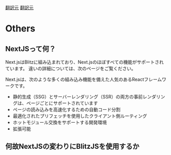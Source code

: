 [翻訳元](https://blitzjs.com/docs/what-is-nextjs)
[翻訳元](https://blitzjs.com/docs/why-blitz)

# Others

## NextJSって何？

Next.jsはBlitzに組み込まれており、Next.jsのほぼすべての機能がサポートされています。
違いの詳細については、次のページをご覧ください。

Next.jsは、次のような多くの組み込み機能を備えた人気のあるReactフレームワークです。

- 静的生成（SSG）とサーバーレンダリング（SSR）の両方の事前レンダリングは、ページごとにサポートされています
- ページの読み込みを高速化するための自動コード分割
- 最適化されたプリフェッチを使用したクライアント側ルーティング
- ホットモジュール交換をサポートする開発環境
- 拡張可能

## 何故NextJSの変わりにBlitzJSを使用するか

